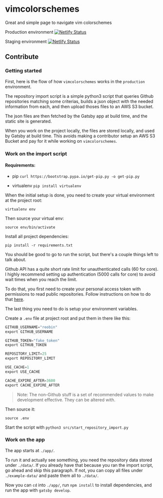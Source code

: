 # vimcolorschemes
Great and simple page to navigate vim colorschemes

Production environment
[![Netlify Status](https://api.netlify.com/api/v1/badges/5a3dbe27-b79b-4edb-b0bd-1bf3e017182a/deploy-status)](https://app.netlify.com/sites/vimcolorschemes/deploys)

Staging environment
[![Netlify Status](https://api.netlify.com/api/v1/badges/7dc51174-1a21-4713-8b76-75a3e28cbf65/deploy-status)](https://app.netlify.com/sites/vimcolorschemes-dev/deploys)

## Contribute

### Getting started

First, here is the flow of how `vimcolorschemes` works in the `production` environment.

The repository import script is a simple python3 script that queries Github repositories matching some criterias, builds a json object with the needed information from each, and then upload thoses files to an AWS S3 bucket.

The json files are then fetched by the Gatsby app at build time, and the static site is generated.

When you work on the project locally, the files are stored locally, and used by Gatsby at build time. This avoids making a contributor setup an AWS S3 Bucket and pay for it while working on `vimcolorschemes`.

### Work on the import script

#### Requirements:
* pip
`curl https://bootstrap.pypa.io/get-pip.py -o get-pip.py`

* virtualenv
`pip install virtualenv`

When the initial setup is done, you need to create your virtual environment at the project root:
```shell
virtualenv env
```

Then source your virtual env:
```shell
source env/bin/activate
```

Install all project dependencies:
```shell
pip install -r requirements.txt
```

You should be good to go to run the script, but there's a couple things left to talk about.

Github API has a quite short rate limit for unauthenticated calls (60 for core). 
I highly recommend setting up authentication (5000 calls for core) to avoid wait times when you reach the limit.

To do that, you first need to create your personal access token with permissions to read public repositories. Follow instructions on how to do that [here](https://help.github.com/en/github/authenticating-to-github/creating-a-personal-access-token-for-the-command-line).

The last thing you need to do is setup your environment variables.

Create a `.env` file at project root and put them in there like this:
```python
GITHUB_USERNAME="reobin"
export GITHUB_USERNAME

GITHUB_TOKEN="fake_token"
export GITHUB_TOKEN

REPOSITORY_LIMIT=25
export REPOSITORY_LIMIT

USE_CACHE=1
export USE_CACHE

CACHE_EXPIRE_AFTER=3600
export CACHE_EXPIRE_AFTER
```
>Note: The non-Github stuff is a set of recommended values to make development effective. They can be altered with.

Then source it:
```shell
source .env
```

Start the script with `python3 src/start_repository_import.py`


### Work on the app
The app starts at `./app/`.

To run it and actually see something, you need the repository data stored under `./data/`. If you already have that because you ran the import script, go ahead and skip this paragraph. If not, you can copy all files under `./example-data/` and paste them all to `./data/`.

Now you can `cd` into `./app/`, run `npm install` to install dependencies, and run the app with `gatsby develop`.
